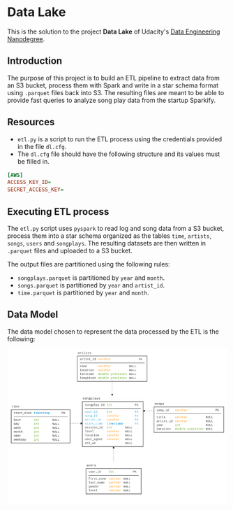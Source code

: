 # Data Lake

This is the solution to the project **Data Lake** of Udacity's [Data Engineering Nanodegree](https://www.udacity.com/course/data-engineer-nanodegree--nd027).

## Introduction

The purpose of this project is to build an ETL pipeline to extract data from an S3 bucket, process them with Spark and write in a star schema format using `.parquet` files back into S3. The resulting files are meant to be able to provide fast queries to analyze song play data from the startup Sparkify.

## Resources

* `etl.py` is a script to run the ETL process using the credentials provided in the file `dl.cfg`.
* The `dl.cfg` file should have the following structure and its values must be filled in.

```ini
[AWS]
ACCESS_KEY_ID=
SECRET_ACCESS_KEY=
```

## Executing ETL process

The `etl.py` script uses `pyspark` to read log and song data from a S3 bucket, process them into a star schema organized as the tables `time`, `artists`, `songs`, `users` and `songplays`. The resulting datasets are then written in `.parquet` files and uploaded to a S3 bucket.

The output files are partitioned using the following rules:
* `songplays.parquet` is partitioned by `year` and `month`.
* `songs.parquet` is partitioned by `year` and `artist_id`.
* `time.parquet` is partitioned by `year` and `month`.



## Data Model

The data model chosen to represent the data processed by the ETL is the following:

![Star Schema](./sparkify_star_schema.png)


